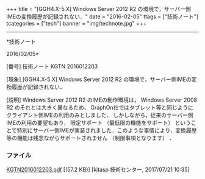 ﻿+++
title = "[GGH4.X-5.X] Windows Server 2012 R2 の環境で，サーバー側IMEの変換履歴が記録されない．"
date = "2016-02-05"
ttags = ["技術ノート"]
tcategories = ["tech"]
banner = "img/technote.jpg"
+++

-----------------------------------------------------------------------------------------------------------------------------

*技術ノート

2016/02/05*


[番号]
技術ノート KGTN 2016012203

[現象]
[GGH4.X-5.X] Windows Server 2012 R2
の環境で，サーバー側IMEの変換履歴が記録されない．

[説明]
Windows Server 2012 R2 のIMEの動作環境は， Windows Server 2008 R2
のそれとは大きく異なるため，
GraphOn社ではタブレット等と同じようにクライアント側IMEの利用のみとしました．
しかしながら，従来のサーバー側IMEの利用の要望もあり， 限定サポート
（最低限の機能をサポート）
ということで特別にサーバー側IMEが実装されました．このような事情により，変換履歴等の機能は残念ながらサポートされません
（制限事項となります） ．


### ファイル

 
 


[KGTN2016012203.pdf](http://techreport.kitasp.net/attachments/download/3735/KGTN2016012203.pdf)
 [(57.2 KB)] [kitasp 技術センター, 2017/07/21
10:35]


 


 

